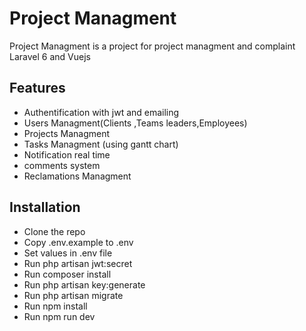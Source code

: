 # Project Managment
Project Managment is a project for project managment and complaint 
Laravel 6 and Vuejs
## Features
- Authentification with jwt and emailing
- Users Managment(Clients ,Teams leaders,Employees)
- Projects Managment
- Tasks Managment (using gantt chart)
- Notification real time 
- comments system
- Reclamations Managment
## Installation
- Clone the repo
- Copy .env.example to .env
- Set values in .env file
- Run php artisan jwt:secret
- Run composer install
- Run php artisan key:generate
- Run php artisan migrate
- Run npm install
- Run npm run dev




